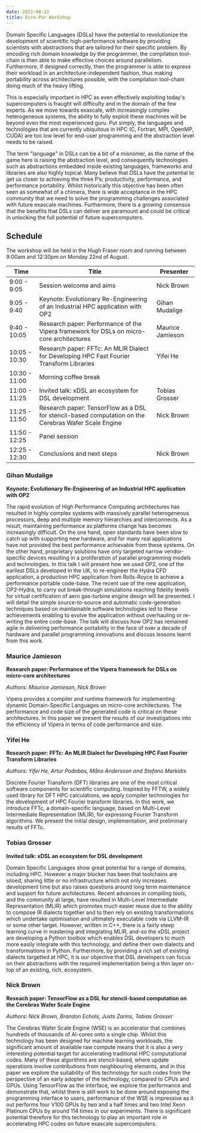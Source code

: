 ```yaml
---
date: 2022-08-22
title: Euro-Par Workshop
---
```


Domain Specific Languages (DSLs) have the potential to revolutionize the
development of scientific high-performance software by providing scientists with
abstractions that are tailored for their specific problem. By encoding rich
domain knowledge by the programmer, the compilation tool-chain is then able to
make effective choices around parallelism. Furthermore, if designed correctly,
then the programmer is able to express their workload in an
architecture-independent fashion, thus making portability across architectures
possible, with the compilation tool-chain doing much of the heavy lifting.

This is especially important in HPC as even effectively exploiting today's
supercomputers is fraught will difficulty and in the domain of the few experts.
As we move towards exascale, with increasingly complex heterogeneous systems,
the ability to fully exploit these machines will be beyond even the most
experienced guru. Put simply, the languages and technologies that are currently
ubiquitous in HPC (C, Fortran, MPI, OpenMP, CUDA) are too low level for end-user
programming and the abstraction level needs to be raised.

The term "language" in DSLs can be a bit of a misnomer, as the name of the game
here is raising the abstraction level, and consequently technologies such as
abstractions embedded inside existing languages, frameworks and libraries are
also highly topical. Many believe that DSLs have the potential to get us closer
to achieving the three P’s; productivity, performance, and performance
portability. Whilst historically this objective has been often seen as somewhat
of a chimera, there is wide acceptance in the HPC community that we need to
solve the programming challenges associated with future exascale machines.
Furthermore, there is a growing consensus that the benefits that DSLs can
deliver are paramount and could be critical in unlocking the full potential of
future supercomputers.

## Schedule

The workshop will be held in the Hugh Fraser room and running between 9:00am and
12:30pm on Monday 22nd of August.

| Time          | Title | Presenter |
| ------------- | ------------- | ------------- |
| 9:00 - 9:05  | Session welcome and aims  | Nick Brown |
| 9:05 - 9:40  | Keynote: Evolutionary Re-Engineering of an Industrial HPC application with OP2 | Gihan Mudalige |
| 9:40 - 10:05 | Research paper: Performance of the Vipera framework for DSLs on micro-core architectures | Maurice Jamieson |
| 10:05 - 10:30 | Research paper: FFTc: An MLIR Dialect for Developing HPC Fast Fourier Transform Libraries | Yifei He |
| 10:30 - 11:00 | Morning coffee break | |
| 11:00 - 11:25 | Invited talk: xDSL an ecosystem for DSL development | Tobias Grosser
| 11:25 - 11:50 | Research paper: TensorFlow as a DSL for stencil-based computation on the Cerebras Wafer Scale Engine | Nick Brown |
| 11:50 - 12:25 | Panel session | |
| 12:25 - 12:30 | Conclusions and next steps | Nick Brown |

### Gihan Mudalige

__Keynote: Evolutionary Re-Engineering of an Industrial HPC application with OP2__

The rapid evolution of High Performance Computing architectures has resulted in
highly complex systems with massively parallel heterogeneous processors, deep
and multiple memory hierarchies and interconnects. As a result, maintaining
performance as platforms change has becomes increasingly difficult. On the one
hand, open standards have been slow to catch up with supporting new hardware,
and for many real applications have not provided the best performance achievable
from these systems. On the other hand, proprietary solutions have only targeted
narrow vendor-specific devices resulting in a proliferation of parallel
programming models and technologies. In this talk I will present how we used
OP2, one of the earliest DSLs developed in the UK, to re-engineer the Hydra CFD
application, a production HPC application from Rolls-Royce to achieve a
performance portable code-base.  The recent use of the new application,
OP2-Hydra, to carry out break-through simulations reaching fidelity levels for
virtual certification of aero gas-turbine engine design will be presented. I
will detail the simple source-to-source and automatic code-generation techniques
based on maintainable software technologies led to these achievements enabling
to evolve the application without overhauling or re-writing the entire
code-base. The talk will discuss how OP2 has remained agile in delivering
performance portability in the face of over a decade of hardware and parallel
programming innovations and discuss lessons learnt from this work.

### Maurice Jamieson

__Research paper: Performance of the Vipera framework for DSLs on micro-core architectures__

_Authors: Maurice Jamieson, Nick Brown_

Vipera provides a compiler and runtime framework for implementing dynamic
Domain-Specific Languages on micro-core architectures. The performance and code
size of the generated code is critical on these architectures. In this paper we
present the results of our investigations into the efficiency of Vipera in terms
of code performance and size.

### Yifei He

__Research paper: FFTc: An MLIR Dialect for Developing HPC Fast Fourier Transform Libraries__

_Authors: Yifei He, Artur Podobas, Måns Andersson and Stefano Markidis_

Discrete Fourier Transform (DFT) libraries are one of the most critical software
components for scientific computing. Inspired by FFTW, a widely used library for
DFT HPC calculations, we apply compiler technologies for the development of HPC
Fourier transform libraries. In this work, we introduce FFTc, a domain-specific
language, based on Multi-Level Intermediate Representation (MLIR), for
expressing Fourier Transform algorithms. We present the initial design,
implementation, and preliminary results of FFTc.

### Tobias Grosser

__Invited talk: xDSL an ecosystem for DSL development__

Domain Specific Languages show great potential for a range of domains,
including HPC. However a major blocker has been that toolchains are siloed,
sharing little or no infrastructure which not only increases development time
but also raises questions around long term maintenance and support for future
architectures. Recent advances in compiling tools, and the community at large,
have resulted in Multi-Level Intermediate Representation (MLIR) which promotes
much easier reuse due to the ability to compose IR dialects together and to then
rely on existing transformations which undertake optimisation and ultimately
executable code via LLVM-IR or some other target. However, written in C++, there
is a fairly steep learning curve in mastering and integrating MLIR, and-so the
xDSL project are developing a Python toolbox which enables DSL developers to
much more easily integrate with this technology, and define their own dialects
and transformations in Python. Furthermore, by providing a rich set of existing
dialects targetted at HPC, it is our objective that DSL developers can focus on
their abstractions with the required implementation being a thin layer on-top of
an existing, rich, ecosystem.

### Nick Brown

__Reseach paper: TensorFlow as a DSL for stencil-based computation on the Cerebras Wafer Scale Engine__

_Authors: Nick Brown, Brandon Echols, Justs Zarins, Tobias Grosser_

The Cerebras Wafer Scale Engine (WSE) is an accelerator that combines hundreds
of thousands of AI-cores onto a single chip. Whilst this technology has been
designed for machine learning workloads, the significant amount of available raw
compute means that it is also a very interesting potential target for
accelerating traditional HPC computational codes. Many of these algorithms are
stencil-based, where update operations involve contributions from neighbouring
elements, and in this paper we explore the suitability of this technology for
such codes from the perspective of an early adopter of the technology, compared
to CPUs and GPUs. Using TensorFlow as the interface, we explore the performance
and demonstrate that, whilst there is still work to be done around exposing the
programming interface to users, performance of the WSE is impressive as it out
performs four V100 GPUs by two and a half times and two Intel Xeon Platinum CPUs
by around 114 times in our experiments. There is significant potential therefore
for this technology to play an important role in accelerating HPC codes on
future exascale supercomputers.
